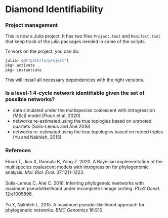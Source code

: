 # Diamond Identifiability

### Project management

This is now a Julia project. It has two files `Project.toml` and `Manifest.toml` that keep track of the julia packages needed in some of the scripts.

To work on the project, you can do:

```julia
julia> cd("path/to/project")
pkg> activate .
pkg> instantiate
```

This will install all necessary dependencies with the right versions.

### Is a level-1 4-cycle network identifiable given the set of possible networks?
* data simulated under the multispecies coalescent with introgression (MSci) model (Flouri et al. 2020)
* networks re-estimated using the true toplogies based on unrooted quartets (Solís-Lemus and Ané 2016)
* networks re-estimated using the true topologies based on rooted triples (Yu and Nakhleh, 2015)

### Refereces
Flouri T, Jiao X, Rannala B, Yang Z. 2020. A Bayesian implementation of the multispecies coalescent models with introgression for phylogenomic analysis. *Mol. Biol. Evol.* 37:1211-1223.<br>
<br>
Solís-Lemus C, Ané C. 2016. Inferring phylogeneic neetworks with maximum pseudolikelihood under incomplete lineage sorting. *PLoS Genet.* 12:e1005896.<br>
<br>
Yu Y, Nakhleh L. 2015. A maximum pseudo-likelihood approach for phylogenetic networks. *BMC Genomics* 16:S10.<br>


